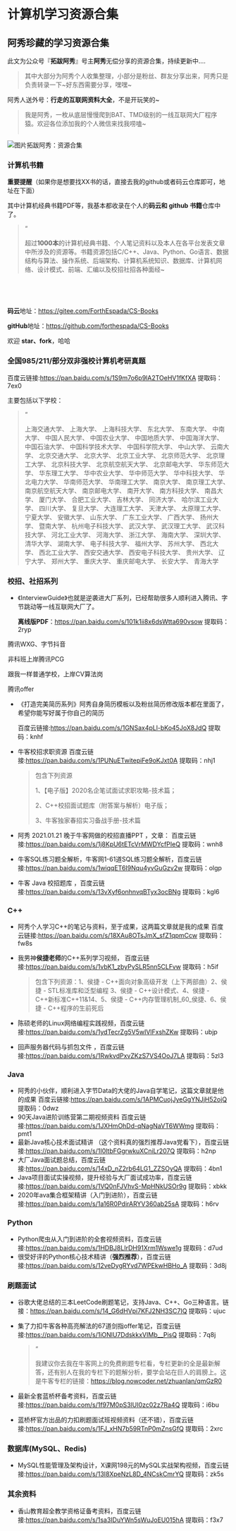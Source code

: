 # 计算机学习资源合集 

## 阿秀珍藏的学习资源合集

此文为公众号『**拓跋阿秀**』号主**阿秀**无偿分享的资源合集，持续更新中....

> 其中大部分为阿秀个人收集整理，小部分是粉丝、群友分享出来，阿秀只是负责转录一下~好东西需要分享，嘿嘿~

阿秀人送外号：**行走的互联网资料大全**，不是开玩笑的~

> 我是阿秀，一枚从底层慢慢爬到BAT、TMD级别的一线互联网大厂程序猿。欢迎各位添加我的个人微信来找我唠嗑~
>
> 
>
> 
>
> ![图片](data:image/gif;base64,iVBORw0KGgoAAAANSUhEUgAAAAEAAAABCAYAAAAfFcSJAAAADUlEQVQImWNgYGBgAAAABQABh6FO1AAAAABJRU5ErkJggg==)

![图片](https://mmbiz.qpic.cn/mmbiz_png/BktAsjcTbXicNtmNAZGH36XzUNBniazW2VD9L777RqJsiaBG8Z1CzlCXZuGAusgrib7lDZoDkEmRiaQ8c3xicRXmp5SQ/640?wx_fmt=png&tp=webp&wxfrom=5&wx_lazy=1&wx_co=1)拓跋阿秀：资源合集

### 计算机书籍

**重要提醒**（如果你是想要找XX书的话，直接去我的github或者码云仓库即可，地址在下面）

其中计算机经典书籍PDF等，我基本都收录在个人的**码云和 github 书籍**仓库中了。

> “
>
> 超过**1000本**的计算机经典书籍、个人笔记资料以及本人在各平台发表文章中所涉及的资源等。书籍资源包括C/C++、Java、Python、Go语言、数据结构与算法、操作系统、后端架构、计算机系统知识、数据库、计算机网络、设计模式、前端、汇编以及校招社招各种面经~

![图片](data:image/gif;base64,iVBORw0KGgoAAAANSUhEUgAAAAEAAAABCAYAAAAfFcSJAAAADUlEQVQImWNgYGBgAAAABQABh6FO1AAAAABJRU5ErkJggg==)

![图片](data:image/gif;base64,iVBORw0KGgoAAAANSUhEUgAAAAEAAAABCAYAAAAfFcSJAAAADUlEQVQImWNgYGBgAAAABQABh6FO1AAAAABJRU5ErkJggg==)

![图片](data:image/gif;base64,iVBORw0KGgoAAAANSUhEUgAAAAEAAAABCAYAAAAfFcSJAAAADUlEQVQImWNgYGBgAAAABQABh6FO1AAAAABJRU5ErkJggg==)

![图片](data:image/gif;base64,iVBORw0KGgoAAAANSUhEUgAAAAEAAAABCAYAAAAfFcSJAAAADUlEQVQImWNgYGBgAAAABQABh6FO1AAAAABJRU5ErkJggg==)

**码云**地址：https://gitee.com/ForthEspada/CS-Books

**gitHub**地址：https://github.com/forthespada/CS-Books

欢迎 **star、fork**，哈哈

### 全国985/211/部分双非强校计算机考研真题

百度云链接:https://pan.baidu.com/s/1S9m7o6p9lA2TOeHV1fKfXA   提取码：7ex0

主要包括以下学校：

> “
>
> 上海交通大学、 上海大学、 上海科技大学、 东北大学、 东南大学、 中南大学、 中国人民大学、 中国农业大学、 中国地质大学、 中国海洋大学、 中国石油大学、 中国科学技术大学、 中国科学院大学、 中山大学、 云南大学、 北京交通大学、 北京大学、 北京工业大学、 北京师范大学、 北京理工大学、 北京科技大学、 北京航空航天大学、 北京邮电大学、 华东师范大学、 华东理工大学、 华中农业大学、 华中师范大学、 华中科技大学、 华北电力大学、 华南师范大学、 华南理工大学、 南京大学、 南京理工大学、 南京航空航天大学、 南京邮电大学、 南开大学、 南方科技大学、 南昌大学、 厦门大学、 合肥工业大学、 吉林大学、 同济大学、 哈尔滨工业大学、 四川大学、 复旦大学、 大连理工大学、 天津大学、 太原理工大学、 宁夏大学、 安徽大学、 山东大学、 广东工业大学、 广西大学、 扬州大学、 暨南大学、 杭州电子科技大学、 武汉大学、 武汉理工大学、 武汉科技大学、 河北工业大学、 河海大学、 浙江大学、 海南大学、 深圳大学、 清华大学、 湖南大学、 电子科技大学、 福州大学、 苏州大学、 西北大学、 西北工业大学、 西安交通大学、 西安电子科技大学、 贵州大学、 辽宁大学、 郑州大学、 重庆大学、 重庆邮电大学、 长安大学、 青海大学

### 校招、社招系列

- 《InterviewGuide》也就是逆袭进大厂系列，已经帮助很多人顺利进入腾讯、字节跳动等一线互联网大厂了。

  **离线版PDF**：https://pan.baidu.com/s/101k1ii8x6dsWtta690vsow   提取码：2ryp

![图片](data:image/gif;base64,iVBORw0KGgoAAAANSUhEUgAAAAEAAAABCAYAAAAfFcSJAAAADUlEQVQImWNgYGBgAAAABQABh6FO1AAAAABJRU5ErkJggg==)腾讯WXG、字节抖音

![图片](data:image/gif;base64,iVBORw0KGgoAAAANSUhEUgAAAAEAAAABCAYAAAAfFcSJAAAADUlEQVQImWNgYGBgAAAABQABh6FO1AAAAABJRU5ErkJggg==)非科班上岸腾讯PCG

![图片](data:image/gif;base64,iVBORw0KGgoAAAANSUhEUgAAAAEAAAABCAYAAAAfFcSJAAAADUlEQVQImWNgYGBgAAAABQABh6FO1AAAAABJRU5ErkJggg==)跟我一样普通学校，上岸CV算法岗

![图片](data:image/gif;base64,iVBORw0KGgoAAAANSUhEUgAAAAEAAAABCAYAAAAfFcSJAAAADUlEQVQImWNgYGBgAAAABQABh6FO1AAAAABJRU5ErkJggg==)腾讯offer

- 《打造完美简历系列》阿秀自身简历模板以及粉丝简历修改版本都在里面了，希望你能写好属于你自己的简历

  百度云链接:https://pan.baidu.com/s/1GNSax4pLl-bKo45JoX8JdQ   提取码：knhf

- 牛客校招求职资源  百度云链接:https://pan.baidu.com/s/1PUNuETwitepiFe9oKJxt0A   提取码：nhj1

  > 包含下列资源
  >
  > 1、【电子版】2020名企笔试面试求职攻略-技术篇；
  >
  > 2、C++校招面试题库（附答案与解析）电子版；
  >
  > 3、牛客独家春招实习备战手册-技术篇

- 阿秀 2021.01.21 晚于牛客网做的校招直播PPT ，文章： 百度云链接:https://pan.baidu.com/s/1j8KpU6tETcVrMWDYcfPIeQ   提取码：wnh8

- 牛客SQL练习题全解析，牛客网1-61道SQL练习题全解析，百度云链接:https://pan.baidu.com/s/1wiqqET6I9Nqu4yvGuGzv2w  提取码：olgp

- 牛客 Java 校招题库 ，百度云链接:https://pan.baidu.com/s/13vXyf6onhnvqBTyx3ocBNg  提取码：kgl6

### C++

- 阿秀个人学习C++的笔记与资料，至于成果，这两篇文章就是我的成果 百度云链接:https://pan.baidu.com/s/18XAu8OTsJmX_sfZ1qpmCcw  提取码：fw8s

- 我男神**侯捷老师**的C++系列学习视频，  百度云链接:https://pan.baidu.com/s/1vbK1_zbyPySLR5nn5CLFvw 提取码：h5if

  > 包含下列资源：1、侯捷 - C++面向对象高级开发（上下两部曲）2、侯捷 - STL标准库和泛型编程 3、侯捷 - C++设计模式、4、侯捷 - C++新标准C++11&14、5、侯捷 - C++内存管理机制_60_侯捷、6、侯捷 - C++程序的生前死后

- 陈硕老师的Linux网络编程实践视频，百度云链接:https://pan.baidu.com/s/1ydTecrZg5V5wIVlFxshZKw  提取码：ubjp

- 回声服务器代码与抓包文件 ，百度云链接:https://pan.baidu.com/s/1RwkvdPxvZKzS7VS4OoJ7LA  提取码：5zl3

### Java

- 阿秀的小伙伴，顺利进入字节Data的大佬的Java自学笔记，这篇文章就是他的成果 百度云链接:https://pan.baidu.com/s/1APMCuojJyeGgYNJjH52ojQ  提取码：0dwz
- 90天Java进阶训练营第二期视频资料  百度云链接:https://pan.baidu.com/s/1JXHmOhDd-qNagNaVT6WWmg  提取码：pmt1
- 最新Java核心技术面试精讲 （这个资料真的强烈推荐Java党看下），百度云链接:https://pan.baidu.com/s/1I0ltbFGgrwkuXCniLr207Q  提取码：h2np
- 大厂Java面试题总结，百度云链接:https://pan.baidu.com/s/14xD_nZ2rb64LG1_ZZSOyQA  提取码：4bn1
- Java项目面试实操视频，提升经验与大厂面试成功率，百度云链接:https://pan.baidu.com/s/1VQ0nFJVhvS-MpHNkUSOr9g  提取码：xbkk
- 2020年ava集合框架精讲（入门到进阶），百度云链接:https://pan.baidu.com/s/1a16R0PdirARYV360ab25sA  提取码：h6rv

### Python

- Python爬虫从入门到进阶的全套视频资料，百度云链接:https://pan.baidu.com/s/1HDBJ8LIrDH91Xrm1Wswe1g  提取码：d7ud
- 很受好评的Python核心技术精讲（**强烈推荐**），百度云链接:https://pan.baidu.com/s/12veDygRYvd7WPEkwHBHo_A  提取码：3d8j

### 刷题面试

- 谷歌大佬总结的三本LeetCode刷题笔记，支持Java、C++、Go三种语言。链接：https://pan.baidu.com/s/14_G6dHVpi7KFJ2NH3SC7IQ 提取码：ujuc

- 集了力扣牛客各种高亮解法的67道剑指offer笔记，百度云链接:https://pan.baidu.com/s/1iONlU7DdskkxVIMb__PisQ  提取码：7q8j

  > “
  >
  > 我建议你去我在牛客网上的免费刷题专栏看，专栏更新的全是最新解答，还有别人在我的专栏下的题解分析，要学会站在巨人的肩膀上。这是牛客专栏的链接：https://blog.nowcoder.net/zhuanlan/qmGzR0

- 最新全套蓝桥杯备考资料，百度云链接:https://pan.baidu.com/s/1f97M0pS3lUI0zc02z7Ra4Q  提取码：i6bu

- 蓝桥杯官方出品的力扣刷题面试班视频资料（还不错），百度云链接:https://pan.baidu.com/s/1FJ_xHN7b59RTnP0mZnsGfQ  提取码：2xrc

### 数据库(MySQL、Redis)

- MySQL性能管理及架构设计，X课网198元的MySQL实战架构视频，百度云链接:https://pan.baidu.com/s/13I8XpeNzL8D_4NCskCmrYQ  提取码：zk5s

### 其余资料

- 香山教育超全教学资格证备考资料，百度云链接:https://pan.baidu.com/s/1sa3IDuYWn5sWuJoEU015hA  提取码：f3x7




